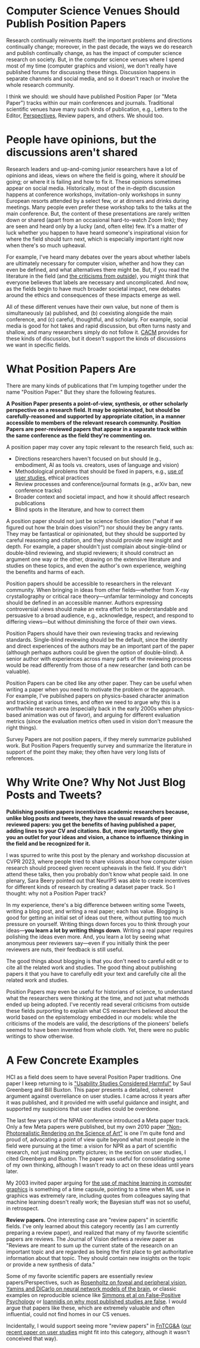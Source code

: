 # Computer Science Venues Should Publish Position Papers


Research continually reinvents itself: the important problems and directions continually change; moreover, in the past decade, the ways we do research and publish continually change, as has the impact of computer science research on society. But, in the computer science venues where I spend most of my time (computer graphics and vision), we don't really have published forums for discussing these things.  Discussion happens in separate channels and social media, and so it doesn't reach or involve the whole research community.

I think we should: we should have published Position Paper (or "Meta Paper") tracks within our main conferences and journals.  Traditional scientific venues have many such kinds of publication, e.g., Letters to the Editor, [Perspectives](https://www.science.org/doi/10.1126/science.adh4451), Review papers, and others.  We should too.


# People have opinions, but the discussions aren't shared

Research leaders and up-and-coming junior researchers have a lot of opinions and ideas, views on where the field is going, where it _should_ be going; or where it is failing and how to fix it. These opinions sometimes appear on social media. Historically, most of the in-depth discussion happens at conference workshops, invitation-only workshops in sunny European resorts attended by a select few, or at dinners and drinks during meetings.  Many people even prefer these workshop talks to the talks at the main conference. But, the content of these presentations are rarely written down or shared (apart from an occasional hard-to-watch Zoom link); they are seen and heard only by a lucky (and, often elite) few.  It's a matter of luck whether you happen to have heard someone's inspirational vision for where the field should turn next, which is especially important right now when there's so much upheaval.

For example, I've heard many debates over the years about whether labels are ultimately necessary for computer vision, whether and how they can even be defined, and what alternatives there might be. But, if you read the literature in the field (and [the criticisms from outside](https://excavating.ai/)), you might think that everyone believes that labels are necessary and uncomplicated. And now, as the fields begin to have much broader societal impact, new debates around the ethics and consequences of these impacts emerge as well. 

All of these different venues have their own value, but none of them is simultaneously (a) published, and (b) coexisting alongside the main conference, and (c) careful, thoughtful, and scholarly. For example, social media is good for hot takes and rapid discussion, but often turns nasty and shallow, and many researchers simply do not follow it.  [CACM](https://cacm.acm.org/) provides for these kinds of discussion, but it doesn't support the kinds of discussions we want in specific fields.


# What Position Papers Are

There are many kinds of publications that I'm lumping together under the name "Position Paper." But they share the following features.

**A Position Paper presents a point-of-view, synthesis, or other scholarly perspective on a research field. It may be opinionated, but should be carefully-reasoned and supported by appropriate citation, in a manner accessible to members of the relevant research community.
Position Papers are peer-reviewed papers that appear in a separate track within the same conference as the field they're commenting on.**

A position paper may cover any topic relevant to the research field, such as:

* Directions researchers haven't focused on but should (e.g., embodiment, AI as tools vs. creators, uses of language and vision)
* Methodological problems that should be fixed in papers, e.g., [use of user studies](https://arxiv.org/abs/2206.11461), ethical practices
* Review processes and conference/journal formats (e.g., arXiv ban, new conference tracks)
* Broader context and societal impact, and how it should affect research publications
* Blind spots in the literature, and how to correct them

A position paper should not just be science fiction ideation ("what if we figured out how the brain does vision?") nor should they be angry rants. They may be fantastical or opinionated, but they should be supported by careful reasoning and citation, and they should provide new insight and depth.  For example, a paper shouldn't just complain about single-blind or double-blind reviewing, and stupid reviewers; it should construct an argument one way or the other, drawing on the extensive literature and studies on these topics, and even the author's own experience, weighing the benefits and harms of each.

Position papers should be accessible to researchers in the relevant community.  When bringing in ideas from other fields—whether from X-ray crystallography or critical race theory—unfamilar terminology and concepts should be defined in an accessible manner.  Authors expressing controversial views should make an extra effort to be understandable and persuasive to a broad audience, e.g., acknowledge, respect, and respond to differing views—but without diminishing the force of their own views.

Position Papers should have their own reviewing tracks and reviewing standards. Single-blind reviewing should be the default, since the identity and direct experiences of the authors may be an important part of the paper (although perhaps authors could be given the option of double-blind).  A senior author with experiences across many parts of the reviewing process would be read differently from those of a new researcher (and both can be valuable).

Position Papers can be cited like any other paper. They can be useful when writing a paper when you need to motivate the problem or the approach. For example, I've published papers on physics-based character animation and tracking at various times, and often we need to argue why this is a worthwhile research area (especially back in the early 2000s when physics-based animation was out of favor), and arguing for different evaluation metrics (since the evaluation metrics often used in vision don't measure the right things).

Survey Papers are not position papers, if they merely summarize published work. But Position Papers frequently survey and summarize the literature in support of the point they make; they often have very long lists of references.


# Why Write One?  Why Not Just Blog Posts and Tweets?

**Publishing position papers incentivizes academic researchers because, unlike blog posts and tweets, they have the usual rewards of peer reviewed papers: you get the benefits of having published a paper, adding lines to your CV and citations. But, more importantly, they give you an outlet for your ideas and vision, a chance to influence thinking in the field and be recognized for it.**

I was spurred to write this post by the plenary and workshop discussion at CVPR 2023, where people tried to share visions about how computer vision research should proceed given recent upheavals in the field. If you didn't attend these talks, then you probably don't know what people said. In one plenary, Sara Beery pointed out that NeurIPS was able to create incentives for different kinds of research by creating a dataset paper track. So I thought: why not a Position Paper track?

In my experience, there's a big difference between writing some Tweets, writing a blog post, and writing a real paper; each has value. Blogging is good for getting an initial set of ideas out there, without putting too much pressure on yourself.   Writing things down forces you to think through your ideas—**you learn a lot by writing things down**.  Writing a real paper requires polishing the ideas even more. And, you learn a lot by seeing what anonymous peer reviewers say—even if you initially think the peer reviewers are nuts, their feedback is still useful.  

The good things about blogging is that you don't need to careful edit or to cite all the related work and studies.  The good thing about publishing papers it that you have to carefully edit your text and carefully cite all the related work and studies.

Position Papers may even be useful for historians of science, to understand what the researchers were thinking at the time, and not just what methods ended up being adopted. I've recently read several criticisms from outside these fields purporting to explain what CS researchers believed about the world based on the epistemology embedded in our models: while the criticisms of the models are valid, the descriptions of the pioneers' beliefs seemed to have been invented from whole cloth. Yet, there were no public writings to show otherwise. 




# A Few Concrete Examples


HCI as a field does seem to have several Position Paper traditions. One paper I keep returning to is ["Usability Studies Considered Harmful"](https://www.billbuxton.com/usabilityHarmful.pdf) by Saul Greenberg and Bill Buxton. This paper presents a detailed, coherent argument against overreliance on user studies. I came across it years after it was published, and it provided me with useful guidance and insight, and supported my suspicions that user studies could be overdone. 

The last few years of the NPAR conference introduced a Meta paper track. Only a few Meta papers were published, but my own 2010 paper ["Non-Photorealistic Rendering on the Science of Art"](http://www.dgp.toronto.edu/~hertzman/ScienceOfArt/) is one I'm quite fond and proud of, advocating a point of view quite beyond what most people in the field were pursuing at the time: a vision for NPR as a part of scientific research, not just making pretty pictures; in the section on user studies, I cited Greenberg and Buxton. The paper was useful for consolidating some of my own thinking, although I wasn't ready to act on these ideas until years later.

My 2003 invited paper arguing for [the use of machine learning in computer graphics](http://www.dgp.toronto.edu/~hertzman/mlcg2003/) is something of a time capsule, pointing to a time when ML use in graphics was extremely rare, including quotes from colleagues saying that machine learning doesn't really work; the Bayesian stuff was not so useful, in retrospect.



**Review papers.** 
One interesting case are "review papers" in scientific fields.  I've only learned about this category recently (as I am currently preparing a review paper), and realized that many of my favorite scientific papers are reviews. The Journal of Vision defines a review paper as "Reviews are meant to sum up the current state of the research on an important topic and are regarded as being the first place to get authoritative information about that topic. They should contain new insights on the topic or provide a new synthesis of data."

Some of my favorite scientific papers are essentially review papers/Perspectives, such as [Rosenholtz on foveal and peripheral vision](https://rdcu.be/b0EWf), [Yamins and DiCarlo on neural network models of the brain](https://www.nature.com/articles/nn.4244), or classic examples on reproducible science like [Simmons et al on False-Positive Psychology](https://journals.sagepub.com/doi/10.1177/0956797611417632) or [Ioannidis on why most published studies are false](https://journals.plos.org/plosmedicine/article?id=10.1371/journal.pmed.0020124).  I would argue that papers like these, which are extremely valuable and often influential, could not find homes in our CS venues.

Incidentally, I would support seeing more "review papers" in [FnTCG&amp;A](https://www.nowpublishers.com/CGV) ([our recent paper on user studies](https://www.nowpublishers.com/article/Details/CGV-106) might fit into this category, although it wasn't conceived that way).

